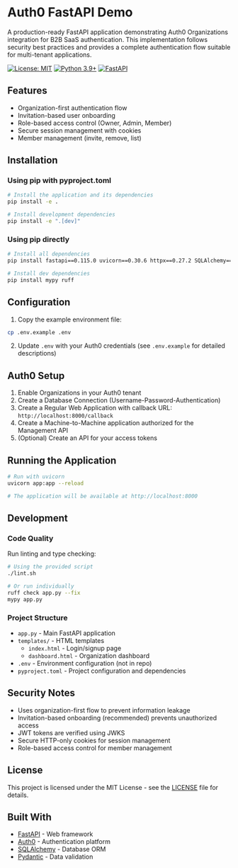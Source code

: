 # Auth0 FastAPI Demo

A production-ready FastAPI application demonstrating Auth0 Organizations integration for B2B SaaS authentication. This implementation follows security best practices and provides a complete authentication flow suitable for multi-tenant applications.

[![License: MIT](https://img.shields.io/badge/License-MIT-yellow.svg)](https://opensource.org/licenses/MIT)
[![Python 3.9+](https://img.shields.io/badge/python-3.9+-blue.svg)](https://www.python.org/downloads/)
[![FastAPI](https://img.shields.io/badge/FastAPI-0.115.0-009688.svg)](https://fastapi.tiangolo.com)

## Features

- Organization-first authentication flow
- Invitation-based user onboarding
- Role-based access control (Owner, Admin, Member)
- Secure session management with cookies
- Member management (invite, remove, list)

## Installation

### Using pip with pyproject.toml

```bash
# Install the application and its dependencies
pip install -e .

# Install development dependencies
pip install -e ".[dev]"
```

### Using pip directly

```bash
# Install all dependencies
pip install fastapi==0.115.0 uvicorn==0.30.6 httpx==0.27.2 SQLAlchemy==2.0.34 python-jose[cryptography]==3.3.0 pydantic==2.9.1 pydantic-settings==2.3.4

# Install dev dependencies
pip install mypy ruff
```

## Configuration

1. Copy the example environment file:
```bash
cp .env.example .env
```

2. Update `.env` with your Auth0 credentials (see `.env.example` for detailed descriptions)

## Auth0 Setup

1. Enable Organizations in your Auth0 tenant
2. Create a Database Connection (Username-Password-Authentication)
3. Create a Regular Web Application with callback URL: `http://localhost:8000/callback`
4. Create a Machine-to-Machine application authorized for the Management API
5. (Optional) Create an API for your access tokens

## Running the Application

```bash
# Run with uvicorn
uvicorn app:app --reload

# The application will be available at http://localhost:8000
```

## Development

### Code Quality

Run linting and type checking:

```bash
# Using the provided script
./lint.sh

# Or run individually
ruff check app.py --fix
mypy app.py
```

### Project Structure

- `app.py` - Main FastAPI application
- `templates/` - HTML templates
  - `index.html` - Login/signup page
  - `dashboard.html` - Organization dashboard
- `.env` - Environment configuration (not in repo)
- `pyproject.toml` - Project configuration and dependencies

## Security Notes

- Uses organization-first flow to prevent information leakage
- Invitation-based onboarding (recommended) prevents unauthorized access
- JWT tokens are verified using JWKS
- Secure HTTP-only cookies for session management
- Role-based access control for member management

## License

This project is licensed under the MIT License - see the [LICENSE](LICENSE) file for details.

## Built With

- [FastAPI](https://fastapi.tiangolo.com/) - Web framework
- [Auth0](https://auth0.com/) - Authentication platform  
- [SQLAlchemy](https://www.sqlalchemy.org/) - Database ORM
- [Pydantic](https://pydantic-docs.helpmanual.io/) - Data validation
